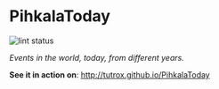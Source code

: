 # PihkalaToday
![lint status](https://github.com/Tutrox/PihkalaToday/actions/workflows/lint.yml/badge.svg)

*Events in the world, today, from different years.*

**See it in action on**: http://tutrox.github.io/PihkalaToday
